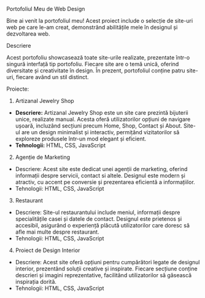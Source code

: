  Portofoliul Meu de Web Design

Bine ai venit la portofoliul meu! Acest proiect include o selecție de site-uri web pe care le-am creat, demonstrând abilitățile mele în designul și dezvoltarea web.

 Descriere

Acest portofoliu showcasează toate site-urile realizate, prezentate într-o singură interfață tip portofoliu. Fiecare site are o temă unică, oferind diversitate și creativitate în design. În prezent, portofoliul conține patru site-uri, fiecare având un stil distinct.

Proiecte:

 1. Artizanal Jewelry Shop
- **Descriere:** Artizanal Jewelry Shop este un site care prezintă bijuterii unice, realizate manual. Acesta oferă utilizatorilor opțiuni de navigare ușoară, incluzând secțiuni precum Home, Shop, Contact și About. Site-ul are un design minimalist și interactiv, permițând vizitatorilor să exploreze produsele într-un mod elegant și eficient.
- **Tehnologii:** HTML, CSS, JavaScript

 2. Agenție de Marketing
- Descriere: Acest site este dedicat unei agenții de marketing, oferind informații despre servicii, contact si altele. Designul este modern și atractiv, cu accent pe conversie și prezentarea eficientă a informațiilor.
- Tehnologii: HTML, CSS, JavaScript

 3. Restaurant
- Descriere: Site-ul restaurantului include meniul, informații despre specialitățile casei și datele de contact. Designul este prietenos și accesibil, asigurând o experiență plăcută utilizatorilor care doresc să afle mai multe despre restaurant.
- Tehnologii: HTML, CSS, JavaScript

 4. Proiect de Design Interior
- Descriere: Acest site oferă opțiuni pentru cumpărători legate de designul interior, prezentând soluții creative și inspirate. Fiecare secțiune conține descrieri și imagini reprezentative, facilitând utilizatorilor să găsească inspirația dorită.
- Tehnologii: HTML, CSS, JavaScript


